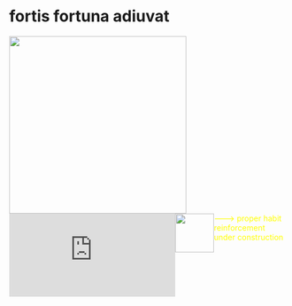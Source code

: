 # fortis fortuna adiuvat

<div>
<img src="https://media0.giphy.com/media/v1.Y2lkPTc5MGI3NjExemFnOGp5Y2Flb2wxaDAydmxlYWs0dGdzbTc0MTd5amgzN2xzNDlqdCZlcD12MV9pbnRlcm5hbF9naWZfYnlfaWQmY3Q9Zw/13HBDT4QSTpveU/giphy.webp" width="320" />
<div style="display:flex;color:yellow;">
  <iframe src="https://tryhackme.com/api/v2/badges/public-profile?userPublicId=1112821" style='border:none;'></iframe>
  <img src="https://media.tenor.com/LR2p2oOvN6IAAAAM/spacefrogunion-newjeans-hanni.gif.webp" width="70">
  ---> proper habit reinforcement under construction
</div>
</div>
